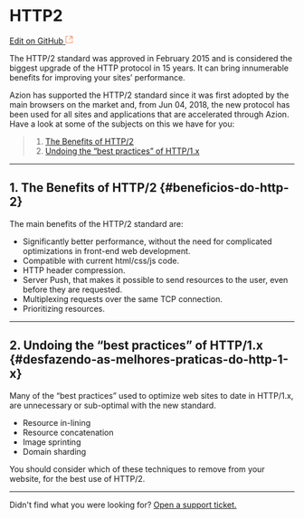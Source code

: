 # HTTP2

[Edit on GitHub <svg width="14" height="14" xmlns="http://www.w3.org/2000/svg"><g fill="none" stroke="#F3652B"><path d="M4.81.71H.672v11.43H12.1V8.001" stroke-width=".8"/><path d="M6.87.786h5.155V5.94M6.31 6.5L12.026.786"/></g></svg>](https://github.com/aziontech/docs_en/edit/master/how-to/configurations/http2/index.md)

The HTTP/2 standard was approved in February 2015 and is considered the biggest upgrade of the HTTP protocol in 15 years. It can bring innumerable benefits for improving your sites’ performance.

Azion has supported the HTTP/2 standard since it was first adopted by the main browsers on the market and, from Jun 04, 2018, the new protocol has been used for all sites and applications that are accelerated through Azion. Have a look at some of the subjects on this we have for you:

> 1. [The Benefits of HTTP/2](#beneficios-do-http-2)
> 2. [Undoing the “best practices” of HTTP/1.x](#desfazendo-as-melhores-praticas-do-http-1-x)

---

## 1. The Benefits of HTTP/2 {#beneficios-do-http-2}

The main benefits of the HTTP/2 standard are:

* Significantly better performance, without the need for complicated optimizations in front-end web development.
* Compatible with current html/css/js code.
* HTTP header compression.
* Server Push, that makes it possible to send resources to the user, even before they are requested.
* Multiplexing requests over the same TCP connection.
* Prioritizing resources.

---

## 2. Undoing the “best practices” of HTTP/1.x {#desfazendo-as-melhores-praticas-do-http-1-x}

Many of the “best practices” used to optimize web sites to date in HTTP/1.x, are unnecessary or sub-optimal with the new standard.

* Resource in-lining
* Resource concatenation
* Image sprinting
* Domain sharding

You should consider which of these techniques to remove from your website, for the best use of HTTP/2.

---

Didn't find what you were looking for? [Open a support ticket.](https://tickets.azion.com/)  